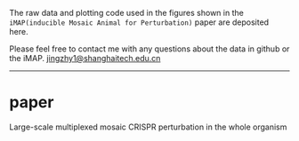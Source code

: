 The raw data and plotting code used in the figures shown in the `iMAP(inducible Mosaic Animal for Perturbation)` paper are deposited here.

Please feel free to contact me with any questions about the data in github or the iMAP.
jingzhy1@shanghaitech.edu.cn

 ---
 # paper
Large-scale multiplexed mosaic CRISPR perturbation in the whole organism
